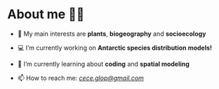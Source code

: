 # About me 🙋‍♀️

- 💖 My main interests are **plants**, **biogeography** and **socioecology**
  
- 💻 I’m currently working on **Antarctic species distribution models!**
  
- 🌱 I’m currently learning about **coding** and **spatial modeling**

- 📫 How to reach me: *cece.glop@gmail.com*
